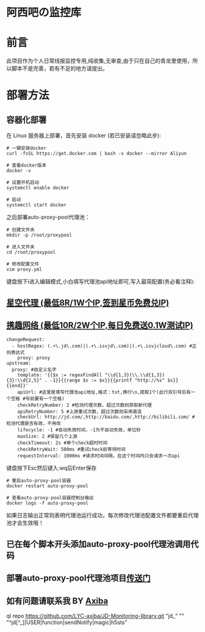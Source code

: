 # 阿西吧の监控库
# 前言

此项目作为个人日常线报监控专用,纯收集,无审查,由于只在自己的青龙里使用，所以脚本不是完善，若有不足的地方请提出。

# 部署方法

## 容器化部署

在 Linux 服务器上部署，首先安装 docker (若已安装请忽略此步):

```shell
# 一键安装docker
curl -fsSL https://get.docker.com | bash -s docker --mirror Aliyun

# 查看docker版本
docker -v

# 设置开机启动
systemctl enable docker

# 启动
systemctl start docker
```

之后部署auto-proxy-pool代理池：

```shell
# 创建文件夹
mkdir -p /root/proxypool

# 进入文件夹
cd /root/proxypool

# 修改配置文件
vim proxy.yml
```
键盘按下i进入编辑模式,小白填写代理池api地址即可,写入最简配置(务必看注释):
##  [星空代理 (最低8R/1W个IP,签到星币免费兑IP)](http://www.xkdaili.com/?ic=6a9sesfq)
##  [携趣网络 (最低10R/2W个IP,每日免费送0.1W测试IP)](https://www.xiequ.cn/)
```shell
changeRequest:
  - hostRegex: (.+\.jd\.com)|(.+\.isvjd\.com)|(.+\.isvjcloud\.com) #正则表达式
    proxy: proxy
upstream:
  proxy: #自定义名字
    template: '{{$x := regexFindAll "\\d{1,3}(\\.\\d{1,3}){3}:\\d{2,5}" . -1}}{{range $s := $x}}{{printf "http://%s" $s}}{{end}}'
    apiUrl: #这里是填写代理池api地址,格式：txt,换行\n,提取1个(此行双引号后有一个空格 #号前要有一个空格)
    checkRetryNumber: 2 #检测代理次数，超过次数则获取新代理
    apiRetryNumber: 5 #上游重试次数，超过次数则采用直连
    checkUrl: http://jd.com/,http://baidu.com/,http://bilibili.com/ #检测代理是否有效，不用改
    lifecycle: -1 #自动失效时间，-1为不自动失效，单位秒
    maxSize: 2 #保留几个上游
    checkTimeout: 2s #单个check超时时间
    checkRetryWait: 500ms #重试check前等待时间
    requestInterval: 1000ms #请求时间间隔，在这个时间内只会请求一次api
```
键盘按下Esc然后键入:wq后Enter保存

```shell
# 重启auto-proxy-pool容器
docker restart auto-proxy-pool

# 查看auto-proxy-pool容器控制台输出
docker logs -f auto-proxy-pool
```
如果日志输出正常则表明代理池运行成功，每次修改代理池配置文件都要重启代理池才会生效哦！



## 已在每个脚本开头添加auto-proxy-pool代理池调用代码
## 部署auto-proxy-pool代理池项目[传送门](https://blog.qninq.cn/archives/proxypool.html)
## 如有问题请联系我 BY [Axiba](https://t.me/lyc_axiba)
ql repo https://github.com/LYC-axiba/JD-Monitoring-library.git "jd_" "" "^jd[^_]|USER|function|sendNotify|magic|h5sts"
